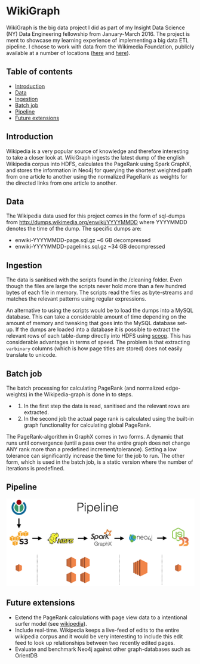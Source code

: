 # WikiGraph
WikiGraph is the big data project I did as part of my Insight Data Science (NY) Data Engineering fellowship from January-March 2016. The project is ment to showcase my learning experience of implementing a big data ETL pipeline. I choose to work with data from the Wikimedia Foundation, publicly available at a number of locations ([here](https://dumps.wikimedia.org/) and [here](http://dumps.wikimedia.org/other/pagecounts-raw/)).

## Table of contents
- [Introduction](#introduction)
- [Data](#data)
- [Ingestion](#ingestion)
- [Batch job](#batch-job)
- [Pipeline](#pipeline)
- [Future extensions](#future-extensions)

## Introduction
Wikipedia is a very popular source of knowledge and therefore interesting to take a closer look at.
WikiGraph ingests the latest dump of the english Wikipedia corpus into HDFS, calculates the PageRank using Spark GraphX, and stores the 
information in Neo4j for querying the shortest weighted path from one article to another using the normalized PageRank as weights for the 
directed links from one article to another.

## Data
The Wikipedia data used for this project comes in the form of sql-dumps from http://dumps.wikimedia.org/enwiki/YYYYMMDD where YYYYMMDD denotes the time of the dump.
The specific dumps are:

- enwiki-YYYYMMDD-page.sql.gz ~6 GB decompressed
- enwiki-YYYYMMDD-pagelinks.sql.gz ~34 GB decompressed

## Ingestion
The data is sanitised with the scripts found in the /cleaning folder. Even though the files are large the scripts never hold 
more than a few hundred bytes of each file in memory. The scripts read the files as byte-streams and matches the relevant patterns
using regular expressions.

An alternative to using the scripts would be to load the dumps into a MySQL database. This can take a considerable amount of time depending on 
the amount of memory and tweaking that goes into the MySQL database set-up.
If the dumps are loaded into a database it is possible to extract the relevant rows of each table-dump directly into HDFS using [scoop](https://sqoop.apache.org). This has considerable advantages in terms of speed. 
The problem is that extracting `varbinary` columns (which is how page titles are stored) does not easily translate to unicode.

## Batch job
The batch processing for calculating PageRank (and normalized edge-weights) in the Wikipedia-graph is done in to steps. 
- 1) In the first step the data is read, sanitised and the relevant rows are extracted.
- 2) In the second job the actual page rank is calculated using the built-in graph functionality for calculating global PageRank.
 
The PageRank-algorithm in GraphX comes in two forms. A dynamic that runs until convergence (until a pass over the entire graph does not change ANY rank more than a predefined increment/tolerance). 
Setting a low tolerance can significantly increase the time for the job to run.
The other form, which is used in the batch job, is a static version where the number of iterations is predefined. 

## Pipeline
![pipeline](https://raw.githubusercontent.com/sjher/wikigraph/master/images/pipeline.png)

## Future extensions
- Extend the PageRank calculations with page view data to a intentional surfer model (see [wikipedia](https://en.wikipedia.org/wiki/PageRank)).
- Include real-time. Wikipedia keeps a live-feed of edits to the entire wikipedia corpus and it would be very interesting to include this edit feed to look up relationships between two recently edited pages.
- Evaluate and benchmark Neo4j against other graph-databases such as OrientDB
